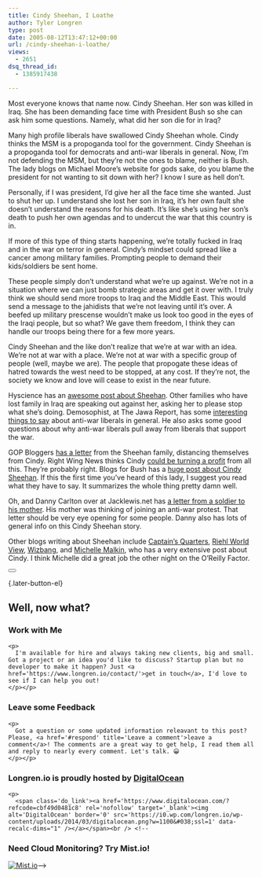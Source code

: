 ```yaml
---
title: Cindy Sheehan, I Loathe
author: Tyler Longren
type: post
date: 2005-08-12T13:47:12+00:00
url: /cindy-sheehan-i-loathe/
views:
  - 2651
dsq_thread_id:
  - 1385917438

---
```

Most everyone knows that name now. Cindy Sheehan. Her son was killed in Iraq. She has been demanding face time with President Bush so she can ask him some questions. Namely, what did her son die for in Iraq?

Many high profile liberals have swallowed Cindy Sheehan whole. Cindy thinks the MSM is a propoganda tool for the government. Cindy Sheehan is a propoganda tool for democrats and anti-war liberals in general. Now, I&#8217;m not defending the MSM, but they&#8217;re not the ones to blame, neither is Bush. The lady blogs on Michael Moore&#8217;s website for gods sake, do you blame the president for not wanting to sit down with her? I know I sure as hell don&#8217;t.

Personally, if I was president, I&#8217;d give her all the face time she wanted. Just to shut her up. I understand she lost her son in Iraq, it&#8217;s her own fault she doesn&#8217;t understand the reasons for his death. It&#8217;s like she&#8217;s using her son&#8217;s death to push her own agendas and to undercut the war that this country is in.

If more of this type of thing starts happening, we&#8217;re totally fucked in Iraq and in the war on terror in general. Cindy&#8217;s mindset could spread like a cancer among military families. Prompting people to demand their kids/soldiers be sent home.

These people simply don&#8217;t understand what we&#8217;re up against. We&#8217;re not in a situation where we can just bomb strategic areas and get it over with. I truly think we should send more troops to Iraq and the Middle East. This would send a message to the jahidists that we&#8217;re not leaving until it&#8217;s over. A beefed up military prescense wouldn&#8217;t make us look too good in the eyes of the Iraqi people, but so what? We gave them freedom, I think they can handle our troops being there for a few more years.

Cindy Sheehan and the like don&#8217;t realize that we&#8217;re at war with an idea. We&#8217;re not at war with a place. We&#8217;re not at war with a specific group of people (well, maybe we are). The people that propogate these ideas of hatred towards the west need to be stopped, at any cost. If they&#8217;re not, the society we know and love will cease to exist in the near future.

Hyscience has an [awesome post about Sheehan][1]. Other families who have lost family in Iraq are speaking out against her, asking her to please stop what she&#8217;s doing. Demosophist, at The Jawa Report, has some [interesting things to say][2] about anti-war liberals in general. He also asks some good questions about why anti-war liberals pull away from liberals that support the war.

GOP Bloggers [has a letter][3] from the Sheehan family, distancing themselves from Cindy. Right Wing News thinks Cindy [could be turning a profit][4] from all this. They&#8217;re probably right. Blogs for Bush has a [huge post about Cindy Sheehan][5]. If this the first time you&#8217;ve heard of this lady, I suggest you read what they have to say. It summarizes the whole thing pretty damn well.

Oh, and Danny Carlton over at Jacklewis.net has [a letter from a soldier to his mother][6]. His mother was thinking of joining an anti-war protest. That letter should be very eye opening for some people. Danny also has lots of general info on this Cindy Sheehan story.

Other blogs writing about Sheehan include [Captain&#8217;s Quarters][7], [Riehl World View][8], [Wizbang][9], and [Michelle Malkin][10], who has a very extensive post about Cindy. I think Michelle did a great job the other night on the O&#8217;Reilly Factor. 

<div class="wpulike wpulike-default " >
  <div class="wp_ulike_general_class wp_ulike_is_not_liked">
    <button type="button"
					aria-label="Like Button"
					data-ulike-id="1966"
					data-ulike-nonce="76f99f386d"
					data-ulike-type="likeThis"
					data-ulike-template="wpulike-default"
					data-ulike-display-likers="0"
					data-ulike-disable-pophover="0"
					class="wp_ulike_btn wp_ulike_put_image wp_likethis_1966"></button><span class="count-box"></span>
  </div>
</div>

[][11]{.later-button-el}

<div class='what-next'>
  <h2>
    Well, now what?
  </h2>
  
  <div class='hire'>
    <h3>
      Work with Me
    </h3>
    
    <p>
      I'm available for hire and always taking new clients, big and small. Got a project or an idea you'd like to discuss? Startup plan but no developer to make it happen? Just <a href='https://www.longren.io/contact/'>get in touch</a>, I'd love to see if I can help you out!
    </p></p>
  </div>
  
  <div class='hire'>
    <h3>
      Leave some Feedback
    </h3>
    
    <p>
      Got a question or some updated information releavant to this post? Please, <a href='#respond' title='Leave a comment'>leave a comment</a>! The comments are a great way to get help, I read them all and reply to nearly every comment. Let's talk. 😀
    </p></p>
  </div>
  
  <div class='now-what-bottom-ad'>
    <h3>
      Longren.io is proudly hosted by <a href='https://www.digitalocean.com/?refcode=cbf49d0481c8'>DigitalOcean</a>
    </h3>
    
    <p>
      <span class='do_link'><a href='https://www.digitalocean.com/?refcode=cbf49d0481c8' rel='nofollow' target='_blank'><img alt='DigitalOcean' border='0' src='https://i0.wp.com/longren.io/wp-content/uploads/2014/03/digitalocean.png?w=1100&#038;ssl=1' data-recalc-dims="1" /></a></span><br /> <!--

<h3>Need Cloud Monitoring? Try Mist.io!</h3>

<span class='do_link'><a href='http://mist.io/?ref=tyler' rel='nofollow' target='_blank'><img alt='Mist.io' border='0' src='https://i0.wp.com/longren.io/wp-content/uploads/2014/04/mistio.jpg?w=1100&#038;ssl=1' data-recalc-dims="1"></a></span>--></div> </div>

 [1]: http://www.hyscience.com/archives/2005/08/family_of_falle.php
 [2]: http://mypetjawa.mu.nu/archives/111569.php
 [3]: http://www.gopbloggers.org/mt/archives/001826.html
 [4]: http://www.rightwingnews.com/archives/week_2005_08_07.PHP#004250
 [5]: http://www.blogsforbush.com/mt/archives/005071.html
 [6]: http://jacklewis.net/weblog/archives/2005/08/family_to_cindy.php
 [7]: http://www.captainsquartersblog.com/mt/archives/005189.php
 [8]: http://www.riehlworldview.com/carnivorous_conservative/2005/08/the_sheehan_fam.html
 [9]: http://wizbangblog.com/archives/006730.php
 [10]: http://michellemalkin.com/archives/003225.htm
 [11]: #